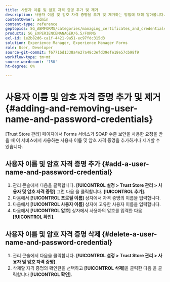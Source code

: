 ```yaml
---
title: 사용자 이름 및 암호 자격 증명 추가 및 제거
description: 사용자 이름 및 암호 자격 증명을 추가 및 제거하는 방법에 대해 알아봅니다.
contentOwner: admin
content-type: reference
geptopics: SG_AEMFORMS/categories/managing_certificates_and_credentials
products: SG_EXPERIENCEMANAGER/6.5/FORMS
exl-id: 1e2b82d6-ca1f-4421-9a51-ec97fdc315d3
solution: Experience Manager, Experience Manager Forms
role: User, Developer
source-git-commit: f6771bd1338a4e27a48c3efd39efe18e57cb98f9
workflow-type: tm+mt
source-wordcount: '150'
ht-degree: 0%

---
```


# 사용자 이름 및 암호 자격 증명 추가 및 제거 {#adding-and-removing-user-name-and-password-credentials}

[Trust Store 관리] 페이지에서 Forms 서비스가 SOAP 수준 보안을 사용한 요청을 받을 때 이 서비스에서 사용하는 사용자 이름 및 암호 자격 증명을 추가하거나 제거할 수 있습니다.

## 사용자 이름 및 암호 자격 증명 추가 {#add-a-user-name-and-password-credential}

1. 관리 콘솔에서 다음을 클릭합니다. **[!UICONTROL 설정 > Trust Store 관리 > 사용자 및 암호 자격 증명]** 그런 다음 을 클릭합니다. **[!UICONTROL 추가]**.
1. 다음에서 **[!UICONTROL 프로필 이름]** 상자에서 자격 증명의 이름을 입력합니다.
1. 다음에서 **[!UICONTROL 사용자 이름]** 상자에 고유한 사용자 이름을 입력합니다.
1. 다음에서 **[!UICONTROL 암호]** 상자에서 사용자의 암호를 입력한 다음 **[!UICONTROL 확인]**.

## 사용자 이름 및 암호 자격 증명 삭제 {#delete-a-user-name-and-password-credential}

1. 관리 콘솔에서 다음을 클릭합니다. **[!UICONTROL 설정 > Trust Store 관리 > 사용자 및 암호 자격 증명]**.
1. 삭제할 자격 증명의 확인란을 선택하고 **[!UICONTROL 삭제]**&#x200B;을 클릭한 다음 을 클릭합니다 **[!UICONTROL 확인]**.
